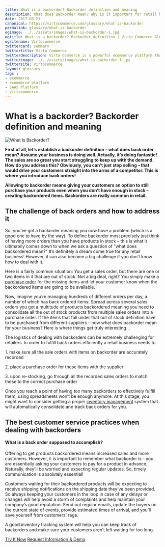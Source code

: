 ```yaml
--- 
title: What is a backorder? Backorder definition and meaning
description: What does Backorder mean? Why is it important for retail how to deal with it? Learn more about backorder definitions and meaning in this article.
date: 2017-08-21 
canonical: https://virtocommerce.com/glossary/what-is-backorder
permalink: glossary/what-is-backorder
ogimage: ../../assets/images/what-is-backorder-1.jpg
ogtitle: What is a backorder? Backorder definition | Virto Commerce Glossary
ogsitename: Virtocommerce
twittercard: summary
twittertitle: Virto Commerce
twitterdescription: Virto Commerce is a powerful ecommerce platform that includes everything you need to create an online store and sell online. Try it free with Free Community License
twitterimage: ../../assets/images/what-is-backorder-1.jpg
twittersite: Virtocommerce
layout: glossary
tags : 
- ecommerce
- ecommerce platform
- SAAS Platform
- virtocommerce 
---
```

<div class="business-cnt">
    <div class="head __cart">
        <h1 class="title">What is a backorder? Backorder definition and meaning</h1>
    </div>
    <img alt="What is Backorder?" src="assets/images/what-is-backorder-1.jpg" />
    <p class="text"><strong>First of all, let’s establish a backorder definition – what does back order mean? Assume your business is doing well. Actually, it’s doing fantastic! The sales are so great you start struggling to keep up with the demand. How do you address this? Obviously, you can’t just stop selling – that would drive your customers straight into the arms of a competitor. This is where you introduce back orders!</strong>
        </p>
    <p class="text"><strong>Allowing to backorder means giving your customers an option to still purchase your products even when you don’t have enough in stock – creating backordered items. Backorders are really common in retail.</strong>
        </p>
    <h2>The challenge of back orders and how to address it</h2>
    <p class="text">
    So, you’ve got a backorder meaning you now have a problem (which is a good one to have by the way). To define backorder most precisely just think of having more orders than you have products in stock – this is what it ultimately comes down to when we ask a question of “what does backordered mean?” It’s definitely a dream come true for any retail business! However, it can also become a big challenge if you don’t know how to deal with it. </p>  
    <p class="text">
    Here is a fairly common situation: You get a sales order, but there are one or two items in it that are out of stock. Not a big deal, right? You simply make a <a href="{{ '/glossary/purchase-order-management-software' | absolute_url }}"> purchase order</a> for the missing items and let your customer know when the backordered items are going to be available. </p>
    <p class="text">
    Now, imagine you’re managing hundreds of different orders per day, a number of which has back ordered items. Spread across several sales orders you get a multitude of products backordered meaning you need to consolidate all the out of stock products from multiple sales orders into a purchase order. If the items that fall under that out of stock definition have to be purchased from different suppliers – now what does backorder mean for your business? Here is where things get truly interesting… </p>
    <p class="text">The logistics of dealing with backorders can be extremely challenging for retailers. In order to fulfill back orders efficiently a retail business needs to</p>
    <p class="text"> 1. make sure all the sale orders with items on backorder are accurately recorded</p>
    <p class="text"> 2. place a purchase order for these items with the supplier</p>
    <p class="text"> 3. upon re-stocking, go through all the recorded sales orders to match these to the correct purchase order </p>
    <p class="text">Once you reach a point of having too many backorders to effectively fulfill them, using spreadsheets won’t be enough anymore. At this stage, you might want to consider getting a proper <a href="{{ '/glossary/what-is-inventory-management' | absolute_url }}">inventory management</a> system  that will automatically consolidate and track back orders for you.</p>
    <h2>The best customer service practices when dealing with backorders</h2>
    <p class="text"></p>
    <h4>What is a back order supposed to accomplish?</h4>
    <p class="text">
    Offering to get products backordered means increased sales and more customers. However, it is important to remember what backorder is  - you are essentially asking your customers to pay for a product in advance. Naturally, they’ll be worried and expecting regular updates. So, timely communication is absolutely essential!</p>
    <p class="text">
    Customers waiting for their backordered products will be expecting to receive shipping notifications on the shipping date they’ve been provided. So always keeping your customers in the loop in case of any delays or changes will help avoid a storm of complaints and help maintain your company’s good reputation. Send out regular emails, update the buyers on the current state of events, provide estimated times of arrival, and you’ll save yourself from customers’ rage.</p>
    <p class="text">
    A good inventory tracking system will help you can keep track of backorders and make sure your customers aren’t left waiting for too long.</p>
<div class="buttons">
        <a class="button fill" href="/try-now">Try It Now</a>
        <a class="button fill" href="/contact-us">Request Information & Demo</a>
    </div>
</div>